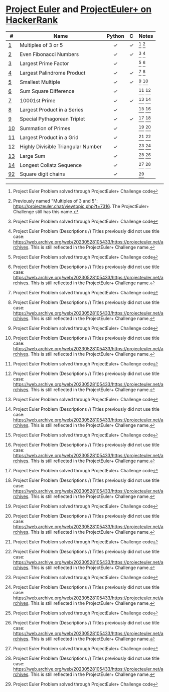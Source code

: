 [Project Euler](https://projecteuler.net) and
[ProjectEuler+ on HackerRank](https://www.hackerrank.com/contests/projecteuler)
===============================================================================

| #                                                        | Name                               | Python  |    C    | Notes     |
| -------------------------------------------------------- | ---------------------------------- | :-----: | :-----: | :-------- |
| [1](001%20-%20Multiples%20of%203%20or%205)               | Multiples of 3 or 5                | &check; | &check; | [^1] [^2] |
| [2](002%20-%20Even%20Fibonacci%20Numbers)                | Even Fibonacci Numbers             | &check; | &check; | [^1] [^3] |
| [3](003%20-%20Largest%20Prime%20Factor)                  | Largest Prime Factor               | &check; |         | [^1] [^3] |
| [4](004%20-%20Largest%20Palindrome%20Product)            | Largest Palindrome Product         | &check; | &check; | [^1] [^3] |
| [5](005%20-%20Smallest%20Multiple)                       | Smallest Multiple                  | &check; | &check; | [^1] [^3] |
| [6](006%20-%20Sum%20Square%20Difference)                 | Sum Square Difference              | &check; |         | [^1] [^3] |
| [7](007%20-%2010001st%20Prime)                           | 10001st Prime                      | &check; | &check; | [^1] [^3] |
| [8](008%20-%20Largest%20Product%20in%20a%20Series)       | Largest Product in a Series        | &check; |         | [^1] [^3] |
| [9](009%20-%20Special%20Pythagorean%20Triplet)           | Special Pythagorean Triplet        | &check; | &check; | [^1] [^3] |
| [10](010%20-%20Summation%20of%20Primes)                  | Summation of Primes                | &check; |         | [^1] [^3] |
| [11](011%20-%20Largest%20Product%20in%20a%20Grid)        | Largest Product in a Grid          | &check; |         | [^1] [^3] |
| [12](012%20-%20Highly%20Divisible%20Triangular%20Number) | Highly Divisible Triangular Number | &check; |         | [^1] [^3] |
| [13](013%20-%20Large%20Sum)                              | Large Sum                          | &check; |         | [^1] [^3] |
| [14](014%20-%20Longest%20Collatz%20Sequence)             | Longest Collatz Sequence           | &check; |         | [^1] [^3] |
| [92](092%20-%20Square%20digit%20chains)                  | Square digit chains                | &check; |         | [^1]      |

[^1]: Project Euler Problem solved through ProjectEuler+ Challenge code
[^2]: Previously named "Multiples of 3 and 5": https://projecteuler.chat/viewtopic.php?t=7316.
      The ProjectEuler+ Challenge still has this name.
[^3]: Project Euler Problem (Descriptions /) Titles previously did not use title case:
      https://web.archive.org/web/20230528105433/https://projecteuler.net/archives.
      This is still reflected in the ProjectEuler+ Challenge name.
